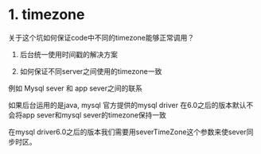 # 1. timezone

关于这个坑如何保证code中不同的timezone能够正常调用？

1. 后台统一使用时间戳的解决方案

2. 如何保证不同server之间使用的timezone一致

例如 Mysql sever 和 app sever之间的联系

如果后台运用的是java, mysql 官方提供的mysql driver 在6.0之后的版本默认不会将app sever和mysql sever的timezone保持一致

在mysql driver6.0之后的版本我们需要用severTimeZone这个参数来使sever同步时区。

